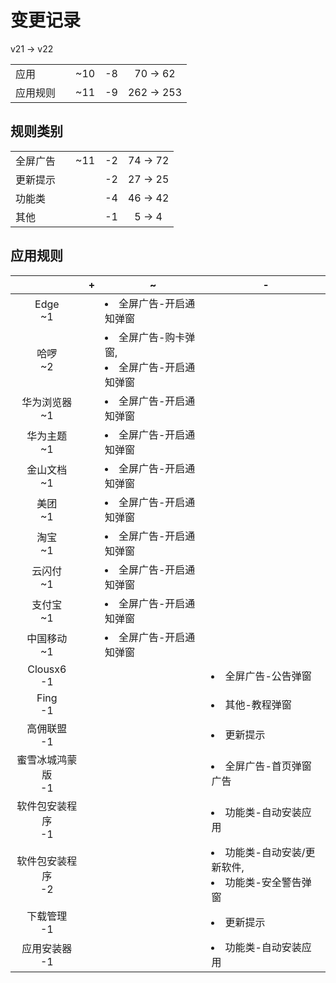 # 变更记录

v21 -> v22

||||||
|-|:-:|:-:|:-:|:-:|
|应用||~10|-8|70 -> 62|
|应用规则||~11|-9|262 -> 253|

## 规则类别

||||||
|-|:-:|:-:|:-:|:-:|
|全屏广告||~11|-2|74 -> 72|
|更新提示|||-2|27 -> 25|
|功能类|||-4|46 -> 42|
|其他|||-1|5 -> 4|

## 应用规则

||+|~|-|
|:-:|-|-|-|
|Edge<br>~1||<li>全屏广告-开启通知弹窗||
|哈啰<br>~2||<li>全屏广告-购卡弹窗,<li>全屏广告-开启通知弹窗||
|华为浏览器<br>~1||<li>全屏广告-开启通知弹窗||
|华为主题<br>~1||<li>全屏广告-开启通知弹窗||
|金山文档<br>~1||<li>全屏广告-开启通知弹窗||
|美团<br>~1||<li>全屏广告-开启通知弹窗||
|淘宝<br>~1||<li>全屏广告-开启通知弹窗||
|云闪付<br>~1||<li>全屏广告-开启通知弹窗||
|支付宝<br>~1||<li>全屏广告-开启通知弹窗||
|中国移动<br>~1||<li>全屏广告-开启通知弹窗||
|Clousx6<br>-1|||<li>全屏广告-公告弹窗|
|Fing<br>-1|||<li>其他-教程弹窗|
|高佣联盟<br>-1|||<li>更新提示|
|蜜雪冰城鸿蒙版<br>-1|||<li>全屏广告-首页弹窗广告|
|软件包安装程序<br>-1|||<li>功能类-自动安装应用|
|软件包安装程序<br>-2|||<li>功能类-自动安装/更新软件,<li>功能类-安全警告弹窗|
|下载管理<br>-1|||<li>更新提示|
|应用安装器<br>-1|||<li>功能类-自动安装应用|
